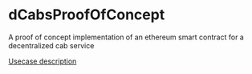 # dCabsProofOfConcept
A proof of concept implementation of an ethereum smart contract for a decentralized cab service

[Usecase description](https://github.com/VijayrajS/dCabsProofOfConcept/blob/main/Blockchain_usecase_team1.pdf)
